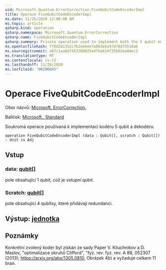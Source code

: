 ```yaml
---
uid: Microsoft.Quantum.ErrorCorrection.FiveQubitCodeEncoderImpl
title: Operace FiveQubitCodeEncoderImpl
ms.date: 11/25/2020 12:00:00 AM
ms.topic: article
qsharp.kind: operation
qsharp.namespace: Microsoft.Quantum.ErrorCorrection
qsharp.name: FiveQubitCodeEncoderImpl
qsharp.summary: Private operation used to implement both the 5 qubit encoder and decoder.
ms.openlocfilehash: f70d2d1352c7b2eebee7a863eba97d78d7351dab
ms.sourcegitcommit: a87c1aa8e7453360025e47ba614f25b02ea84ec3
ms.translationtype: MT
ms.contentlocale: cs-CZ
ms.lasthandoff: 11/26/2020
ms.locfileid: "96200845"
---
```

# <a name="fivequbitcodeencoderimpl-operation"></a>Operace FiveQubitCodeEncoderImpl

Obor názvů: [Microsoft. ErrorCorrection.](xref:Microsoft.Quantum.ErrorCorrection)

Balíček: [Microsoft.. Standard](https://nuget.org/packages/Microsoft.Quantum.Standard)


Soukromá operace používaná k implementaci kodéru 5 qubit a dekodéru.

```qsharp
operation FiveQubitCodeEncoderImpl (data : Qubit[], scratch : Qubit[]) : Unit is Adj
```


## <a name="input"></a>Vstup

### <a name="data--qubit"></a>data: [qubit](xref:microsoft.quantum.lang-ref.qubit)[]

pole obsahující 1 qubit, což je vstupní qubit.


### <a name="scratch--qubit"></a>Scratch: [qubit](xref:microsoft.quantum.lang-ref.qubit)[]

pole obsahující 4 qubitsy, které přidávají redundanci.



## <a name="output--unit"></a>Výstup: [jednotka](xref:microsoft.quantum.lang-ref.unit)



## <a name="remarks"></a>Poznámky

Konkrétní zvolený kodér byl získán ze sady Paper V. Kliuchnikov a D. Maslov, "optimalizace okruhů Clifford", "fyz. rev. fyz. rev. A 88, 052307 (2013); https://arxiv.org/abs/1305.0810, Obrázek 4b) a vyžaduje celkem 11 bran.